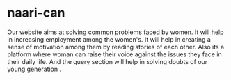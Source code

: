 # naari-can
Our website aims at solving common problems faced by women. It will help in increasing employment among the women's. It will help in creating  a sense of motivation among them by reading stories of each other. Also its a platform where woman can raise their voice against the issues they face in their daily life.
And the query section will help in solving doubts of our young generation .
